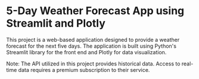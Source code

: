 # 5-Day Weather Forecast App using Streamlit and Plotly
This project is a web-based application designed to provide a weather forecast for the next five days. The application is built using Python's Streamlit library for the front end and Plotly for data visualization.

Note: The API utilized in this project provides historical data. Access to real-time data requires a premium subscription to their service.
